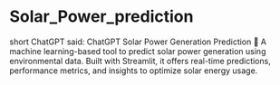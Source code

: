 # Solar_Power_prediction
short ChatGPT said: ChatGPT Solar Power Generation Prediction 🔆 A machine learning-based tool to predict solar power generation using environmental data. Built with Streamlit, it offers real-time predictions, performance metrics, and insights to optimize solar energy usage.
